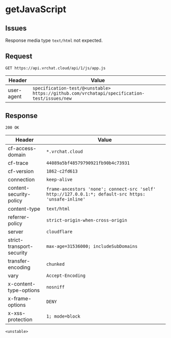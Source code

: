 # getJavaScript

## Issues
Response media type ``text/html`` not expected.
## Request
`GET https://api.vrchat.cloud/api/1/js/app.js`

| Header | Value |
| ------ | ----- |
| user-agent | `specification-test/@<unstable> https://github.com/vrchatapi/specification-test/issues/new` |


## Response
`200 OK`

| Header | Value |
| ------ | ----- |
| cf-access-domain | `*.vrchat.cloud` |
| cf-trace | `44089a5bf48579790921fb90b4c73931` |
| cf-version | `1862-c2fd613` |
| connection | `keep-alive` |
| content-security-policy | `frame-ancestors 'none'; connect-src 'self' http://127.0.0.1:*; default-src https: 'unsafe-inline'` |
| content-type | `text/html` |
| referrer-policy | `strict-origin-when-cross-origin` |
| server | `cloudflare` |
| strict-transport-security | `max-age=31536000; includeSubDomains` |
| transfer-encoding | `chunked` |
| vary | `Accept-Encoding` |
| x-content-type-options | `nosniff` |
| x-frame-options | `DENY` |
| x-xss-protection | `1; mode=block` |

```jsonc
<unstable>
```
